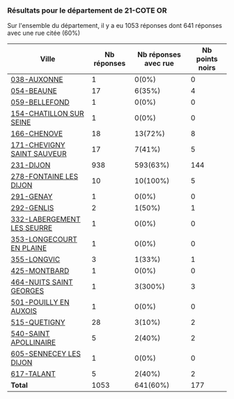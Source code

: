 ### Résultats pour le département de 21-COTE OR

Sur l'ensemble du département, il y a eu 1053 réponses dont 641 réponses avec une rue citée (60%)

| Ville | Nb réponses | Nb réponses avec rue | Nb points noirs |
|-------------|-------------|----------------------|-----------------|
|<a href='038-AUXONNE.md'>038-AUXONNE</a>|1|0(0%)|0|
|<a href='054-BEAUNE.md'>054-BEAUNE</a>|17|6(35%)|4|
|<a href='059-BELLEFOND.md'>059-BELLEFOND</a>|1|0(0%)|0|
|<a href='154-CHATILLON SUR SEINE.md'>154-CHATILLON SUR SEINE</a>|1|0(0%)|0|
|<a href='166-CHENOVE.md'>166-CHENOVE</a>|18|13(72%)|8|
|<a href='171-CHEVIGNY SAINT SAUVEUR.md'>171-CHEVIGNY SAINT SAUVEUR</a>|17|7(41%)|5|
|<a href='231-DIJON.md'>231-DIJON</a>|938|593(63%)|144|
|<a href='278-FONTAINE LES DIJON.md'>278-FONTAINE LES DIJON</a>|10|10(100%)|5|
|<a href='291-GENAY.md'>291-GENAY</a>|1|0(0%)|0|
|<a href='292-GENLIS.md'>292-GENLIS</a>|2|1(50%)|1|
|<a href='332-LABERGEMENT LES SEURRE.md'>332-LABERGEMENT LES SEURRE</a>|1|0(0%)|0|
|<a href='353-LONGECOURT EN PLAINE.md'>353-LONGECOURT EN PLAINE</a>|1|0(0%)|0|
|<a href='355-LONGVIC.md'>355-LONGVIC</a>|3|1(33%)|1|
|<a href='425-MONTBARD.md'>425-MONTBARD</a>|1|0(0%)|0|
|<a href='464-NUITS SAINT GEORGES.md'>464-NUITS SAINT GEORGES</a>|1|3(300%)|3|
|<a href='501-POUILLY EN AUXOIS.md'>501-POUILLY EN AUXOIS</a>|1|0(0%)|0|
|<a href='515-QUETIGNY.md'>515-QUETIGNY</a>|28|3(10%)|2|
|<a href='540-SAINT APOLLINAIRE.md'>540-SAINT APOLLINAIRE</a>|5|2(40%)|2|
|<a href='605-SENNECEY LES DIJON.md'>605-SENNECEY LES DIJON</a>|1|0(0%)|0|
|<a href='617-TALANT.md'>617-TALANT</a>|5|2(40%)|2|
| **Total** |1053|641(60%)|177|
